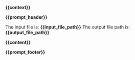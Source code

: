 __{{context}}__

__{{prompt_header}}__

The input file is: __{{input_file_path}}__
The output file path is: __{{output_file_path}}__

__{{content}}__

__{{prompt_footer}}__
